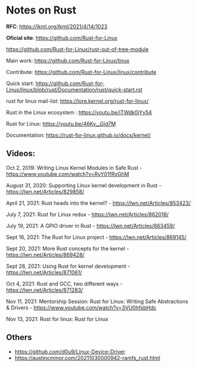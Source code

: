 # Notes on Rust

**RFC**: https://lkml.org/lkml/2021/4/14/1023

**Oficial site**: https://github.com/Rust-for-Linux

https://github.com/Rust-for-Linux/rust-out-of-tree-module

Main work: https://github.com/Rust-for-Linux/linux

Contribute: https://github.com/Rust-for-Linux/linux/contribute

Quick start: https://github.com/Rust-for-Linux/linux/blob/rust/Documentation/rust/quick-start.rst


rust for linux mail-list: https://lore.kernel.org/rust-for-linux/

Rust in the Linux ecosystem : https://youtu.be/jTWdk0jYy54

Rust for Linux: https://youtu.be/46Ky__Gid7M

Documentation: https://rust-for-linux.github.io/docs/kernel/ 




## Videos: 

Oct 2, 2019: Writing Linux Kernel Modules in Safe Rust - https://www.youtube.com/watch?v=RyY01fRyGhM

August 31, 2020: Supporting Linux kernel development in Rust - https://lwn.net/Articles/829858/

April 21, 2021: Rust heads into the kernel? - https://lwn.net/Articles/853423/

July 7, 2021: Rust for Linux redux - https://lwn.net/Articles/862018/

July 19, 2021: A GPIO driver in Rust - https://lwn.net/Articles/863459/

Sept 16, 2021: The Rust for Linux project - https://lwn.net/Articles/869145/

Sept 20, 2021: More Rust concepts for the kernel - https://lwn.net/Articles/869428/

Sept 28, 2021: Using Rust for kernel development - https://lwn.net/Articles/871061/

Oct 4, 2021: Rust and GCC, two different ways - https://lwn.net/Articles/871283/

Nov 11, 2021: Mentorship Session: Rust for Linux: Writing Safe Abstractions & Drivers - https://www.youtube.com/watch?v=3VU0hfsbHdc

Nov 13, 2021: Rust for linux: Rust for Linux






## Others

- https://github.com/d0u9/Linux-Device-Driver
- https://austincminor.com/20211030000942-ramfs_rust.html

